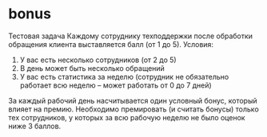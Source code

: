 # bonus
Тестовая задача
Каждому сотруднику техподдержки после обработки обращения клиента
выставляется балл (от 1 до 5). Условия:
1. У вас есть несколько сотрудников (от 2 до 5)
2. В день может быть несколько обращений
3. У вас есть статистика за неделю (сотрудник не обязательно
работает всю неделю – может работать от 0 до 7 дней)

За каждый рабочий день насчитывается один условный бонус, который
влияет на премию.
Необходимо премировать (и считать бонусы) только тех сотрудников, у
которых за всю рабочую неделю не было оценок ниже 3 баллов.
